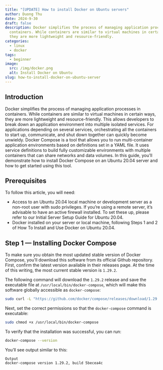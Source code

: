 ```yaml
---
title: "[UPDATE] How to install Docker on Ubuntu servers"
author: Duong Thu
date: 2024-9-30
draft: false
description: Docker simplifies the process of managing application processes in
  containers. While containers are similar to virtual machines in certain ways,
  they are more lightweight and resource-friendly.
categories:
  - linux
  - docker
tags:
  - beginner
image:
  src: /img/docker.png
  alt: Install Docker on Ubuntu
slug: how-to-install-docker-on-ubuntu-server
---
```


## Introduction

Docker simplifies the process of managing application processes in containers. While containers are similar to virtual machines in certain ways, they are more lightweight and resource-friendly. This allows developers to break down an application environment into multiple isolated services. For applications depending on several services, orchestrating all the containers to start up, communicate, and shut down together can quickly become unwieldy. Docker Compose is a tool that allows you to run multi-container application environments based on definitions set in a YAML file. It uses service definitions to build fully customizable environments with multiple containers that can share networks and data volumes. In this guide, you’ll demonstrate how to install Docker Compose on an Ubuntu 20.04 server and how to get started using this tool.

## Prerequisites

To follow this article, you will need:

- Access to an Ubuntu 20.04 local machine or development server as a non-root user with sudo privileges. If you’re using a remote server, it’s advisable to have an active firewall installed. To set these up, please refer to our Initial Server Setup Guide for Ubuntu 20.04.
- Docker installed on your server or local machine, following Steps 1 and 2 of How To Install and Use Docker on Ubuntu 20.04.

## Step 1 — Installing Docker Compose

To make sure you obtain the most updated stable version of Docker Compose, you’ll download this software from its official Github repository. First, confirm the latest version available in their releases page. At the time of this writing, the most current stable version is `1.29.2`.

The following command will download the `1.29.2` release and save the executable file at `/usr/local/bin/docker-compose`, which will make this software globally accessible as `docker-compose`:

```bash
sudo curl -L "https://github.com/docker/compose/releases/download/1.29.2/docker-compose-$(uname -s)-$(uname -m)" -o /usr/local/bin/docker-compose
```

Next, set the correct permissions so that the `docker-compose` command is executable:

```bash
sudo chmod +x /usr/local/bin/docker-compose
```

To verify that the installation was successful, you can run:

```bash
docker-compose --version
```

You’ll see output similar to this:

```text
Output
docker-compose version 1.29.2, build 5becea4c
```
